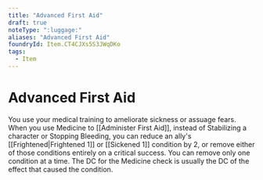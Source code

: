 ```yaml
---
title: "Advanced First Aid"
draft: true
noteType: ":luggage:"
aliases: "Advanced First Aid"
foundryId: Item.CT4CJXs5S3JWqDKo
tags:
  - Item
---
```


# Advanced First Aid

You use your medical training to ameliorate sickness or assuage fears. When you use Medicine to [[Administer First Aid]], instead of Stabilizing a character or Stopping Bleeding, you can reduce an ally's [[Frightened|Frightened 1]] or [[Sickened 1]] condition by 2, or remove either of those conditions entirely on a critical success. You can remove only one condition at a time. The DC for the Medicine check is usually the DC of the effect that caused the condition.

